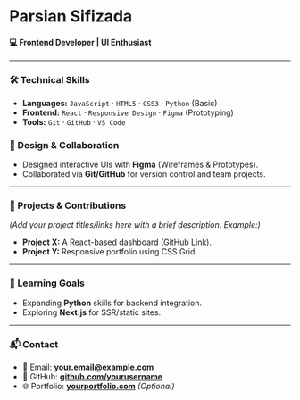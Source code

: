 # **Parsian Sifizada**  
#### 💻 Frontend Developer | UI Enthusiast  

---

### **🛠 Technical Skills**  
- **Languages:** `JavaScript` · `HTML5` · `CSS3` · `Python` (Basic)  
- **Frontend:** `React` · `Responsive Design` · `Figma` (Prototyping)  
- **Tools:** `Git` · `GitHub` · `VS Code`  

### **🎨 Design & Collaboration**  
- Designed interactive UIs with **Figma** (Wireframes & Prototypes).  
- Collaborated via **Git/GitHub** for version control and team projects.  

---

### **🚀 Projects & Contributions**  
*(Add your project titles/links here with a brief description. Example:)*  
- **Project X:** A React-based dashboard (GitHub Link).  
- **Project Y:** Responsive portfolio using CSS Grid.  

---

### **🌱 Learning Goals**  
- Expanding **Python** skills for backend integration.  
- Exploring **Next.js** for SSR/static sites.  

---

### **📬 Contact**  
- 📧 Email: **your.email@example.com**  
- 🔗 GitHub: **[github.com/yourusername](https://github.com/yourusername)**  
- 🌐 Portfolio: **[yourportfolio.com](https://yourportfolio.com)** *(Optional)*  
